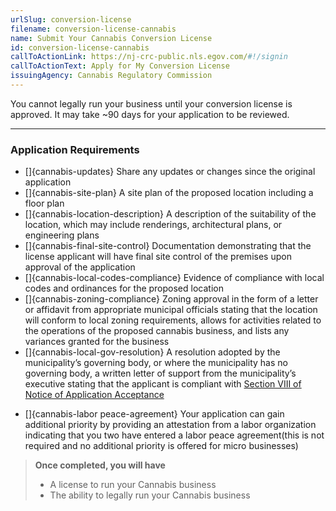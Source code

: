 ```yaml
---
urlSlug: conversion-license
filename: conversion-license-cannabis
name: Submit Your Cannabis Conversion License
id: conversion-license-cannabis
callToActionLink: https://nj-crc-public.nls.egov.com/#!/signin
callToActionText: Apply for My Conversion License
issuingAgency: Cannabis Regulatory Commission
---
```


You cannot legally run your business until your conversion license is approved. It may take ~90 days for your application to be reviewed.

---

### Application Requirements

- []{cannabis-updates} Share any updates or changes since the original application
- []{cannabis-site-plan} A site plan of the proposed location including a floor plan
- []{cannabis-location-description} A description of the suitability of the location, which may include renderings, architectural plans, or engineering plans
- []{cannabis-final-site-control} Documentation demonstrating that the license applicant will have final site control of the premises upon approval of the application
- []{cannabis-local-codes-compliance} Evidence of compliance with local codes and ordinances for the proposed location
- []{cannabis-zoning-compliance} Zoning approval in the form of a letter or affidavit from appropriate municipal officials stating that the location will conform to local zoning requirements, allows for activities related to the operations of the proposed cannabis business, and lists any variances granted for the business
- []{cannabis-local-gov-resolution} A resolution adopted by the municipality’s governing body, or where the municipality has no governing body, a written letter of support from the municipality’s executive stating that the applicant is compliant with [Section VIII of Notice of Application Acceptance](https://www.nj.gov/cannabis/documents/businesses/personal-use/Final%20Notice%20of%20Application%20Acceptance.pdf)

* []{cannabis-labor peace-agreement} Your application can gain additional priority by providing an attestation from a labor organization indicating that you two have entered a labor peace agreement(this is not required and no additional priority is offered for micro businesses)

> **Once completed, you will have**
>
> - A license to run your Cannabis business
> - The ability to legally run your Cannabis business
